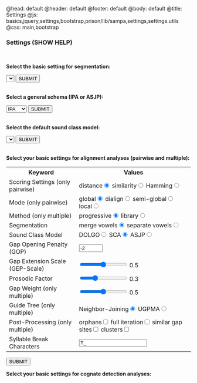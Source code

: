 @head: default
@header: default
@footer: default
@body: default
@title: Settings
@js: basics,jquery,settings,bootstrap,prison/lib/sampa,settings,settings.utils
@css: main,bootstrap

<h3 class="heading">Settings (<span onclick="toggleInfo()" class="toggle" id="info_toggle">SHOW HELP</span>)</h3>
<div class="help_text" style="display:none" id="info_text">
<p>
Basic settings for LingPy sessions. Use this interface to define which kinds of sequences you intend to analyze (plain IPA, ASJP, user-defined), or how you want to analyze your alignments.
</p>
</div>

<br>
<p><b>Select the basic setting for segmentation:</b></p>
<div class="form-inline">
<select class="form-inline form-control" id="segmentations"></select>
<button onclick="redefine_segmentation()" class="btn">SUBMIT</button>
</div>

<br>
<p><b>Select a general schema (IPA or ASJP):</b></p>
<div class="form-inline">
<select class="form-control" id="schema">
<option value="asjp">ASJP</option>
<option value="ipa" selected>IPA</option>
</select>
<button onclick="redefine_schema()" class="btn">SUBMIT</button>
</div>

<br>
<p><b>Select the default sound class model: </b></p>
<div class="form-inline">
<select class="form-control" id="sound_class_models"></select>
<button onclick="redefine_sound_class_model()" class="btn">SUBMIT</button>
</div>

<br>
<p><b>Select your basic settings for alignment analyses (pairwise and multiple):</b></p>
<table id="settings_table" style="display:table" class="table table-condensed table-striped table-bordered">
<thead>
<tbody>
<tr>
<th>Keyword</th>
<th>Values </th>
</tr>
<tr>
<td class="keyword">Scoring Settings (only pairwise)</td>
<td>
<div class="keywords form-group form-inline" id="pw-distance">
<label>distance</label><input type="radio" name="pw-distance" value="True" checked />
<label>similarity</label><input type="radio" name="pw-distance" value="False" />
<label>Hamming</label><input type="radio" name="pw-distance" value="hamming" />
</div>
</td>
</tr>
<tr>
<td class="keyword">Mode (only pairwise)</td>
<td>
<div class="keywords form-group form-inline" id="pw-mode">
<label>global</label><input type="radio" name="pw-mode" value="global" checked />
<label>dialign</label><input type="radio" name="pw-mode" value="dialign" />
<label>semi-global</label><input type="radio" name="pw-mode" value="overlap" />
<label>local</label><input type="radio" name="pw-mode" value="local" />
</div>
</td>
</tr>
<tr>
<td class="keyword">Method (only multiple)</td>
<td>
<div class="keywords form-group form-inline" id="ml-method">
<label>progressive</label><input type="radio" name="ml-method" value="progressive" checked />
<label>library</label><input type="radio" name="ml-method" value="library" />
</div>
</td>
</tr>
<tr>
<td class="keyword">Segmentation</td>
<td>
<div class="keywords form-group form-inline" id="ml-merge_vowels">
<label>merge vowels</label><input type="radio" name="ml-merge_vowels" value="True" checked />
<label>separate vowels</label><input type="radio" name="ml-merge_vowels" value="False" />
</div>
</td>
</tr>
<tr>
<td class="keyword">Sound Class Model</td>
<td>
<div class="keywords form-group form-inline" id="ml-model">
<label>DOLGO</label><input type="radio" name="ml-model" value="dolgo" />
<label>SCA</label><input type="radio" name="ml-model" value="sca" checked />
<label>ASJP</label><input type="radio" name="ml-model" value="asjp" />
</div>
</td>
</tr>
<tr>
<td class="keyword">Gap Opening Penalty (GOP)</td>
<td>
<div class="keywords form-group form-inline">
<input class="form-control" id="ml-gop" type="number" value="-2" min="-10" max="0"/>
</div>
</td>
</tr>
<tr>
<td class="keyword">Gap Extension Scale (GEP-Scale)</td>
<td>
<div class="keywords form-group form-inline">
<label><input class="form-control" id="ml-gep_scale" type="range" min="0" value="0.5" max="1" onchange="outputUpdate(value,'ml-gep_scale-fader')" step="0.05" /></label>
<label for="ml-gep-scale" id="ml-gep_scale-fader">0.5</label>
</div>
</td>
</tr>
<tr>
<td class="keyword">Prosodic Factor</td>
<td>
<div class="keywords form-group form-inline">
<label><input class="form-control" id="ml-factor" type="range" min="0" value="0.3" max="1" onchange="outputUpdate(value,'ml-factor-fader')" step="0.05" /></label>
<label for="ml-factor" id="ml-factor-fader">0.3</label>
</div>
</td>
</tr>
<tr>
<td class="keyword">Gap Weight (only multiple)</td>
<td>
<div class="keywords form-group form-inline">
<input class="form-control" id="ml-gap_weight" type="range" min="0" value="0.5" max="1" onchange="outputUpdate(value,'ml-gap_weight-fader')" step="0.05" />
<label for="ml-gap_weight" id="ml-gap_weight-fader">0.5</label>
</div>
</td>
</tr>
<tr>
<td class="keyword">Guide Tree (only multiple)</td>
<td>
<div class="keywords form-group form-inline" id="ml-tree_calc">
<label>Neighbor-Joining</label><input type="radio" name="ml-tree_calc" value="neighbor" checked />
<label>UGPMA</label><input type="radio" name="ml-tree_calc" value="upgma" />
</div>
</td>
</tr>
<tr>
<td class="keyword">Post-Processing (only multiple)</td>
<td>
<div class="keywords form-group form-inline" id="ml-post_processing">
<label>orphans</label><input type="checkbox" name="ml-post-processing" value="iterate_orphans" />
<label>full iteration</label><input type="checkbox" name="ml-post-processing" value="iterate_all_sequences" />
<label>similar gap sites</label><input type="checkbox" name="ml-post-processing" value="iterate_similar_gap_sites" />
<label>clusters</label><input type="checkbox" name="ml-post-processing" value="iterate_clusters" />
</div>
</td>
</tr>
<tr>
<td class="keyword">Syllable Break Characters</td>
<td>
<div class="keywords form-group form-inline">
<input class="form-control" id="ml-restricted_chars" type="text" value="T_" />
</div>
</td>
</tr>
</tbody>
</table>
<button onclick="redefine_alignment_settings()" class="btn">SUBMIT</button>

<p><b>Select your basic settings for cognate detection analyses:</b></p>
